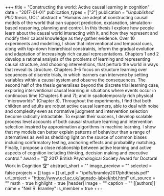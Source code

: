 +++
title = "Constructing the world: Active causal learning in cognition"
date = "2017-01-01"
publication_types = ["3"]
publication = "_Unpublished PhD thesis_, UCL"
abstract = "Humans are adept at constructing causal models of the world that can support prediction, explanation, simulation-based reasoning, planning and control. In this thesis I explore how people learn about the causal world interacting with it, and how they represent and modify their causal knowledge as they gather evidence. Over 10 experiments and modelling, I show that interventional and temporal cues, along with top-down hierarchical constraints, inform the gradual evolution and adaptation of increasingly rich causal representations. Chapters 1 and 2 develop a rational analysis of the problems of learning and representing causal structure, and choosing interventions, that perturb the world in ways that reveal its structure. Chapters 3–5 focus on structure learning over sequences of discrete trials, in which learners can intervene by setting variables within a causal system and observe the consequences. The second half of the thesis generalises beyond the discrete trial learning case, exploring interventional causal learning in situations where events occur in continuous time (Chapters 6 and 7); and in spatiotemporally rich physical ``microworlds'' (Chapter 8). Throughout the experiments, I find that both children and adults are robust active causal learners, able to deal with noise and complexity even as normative judgment and intervention selection become radically intractable. To explain their success, I develop scalable process level accounts of both causal structure learning and intervention selection inspired by approximation algorithms in machine learning. I show that my models can better explain patterns of behaviour than a range of alternatives as well as shedding light on the source of common biases including confirmatory testing, anchoring effects and probability matching. Finally, I propose a close relationship between active learning and active aspects of cognition including thinking, decision making and executive control."
award = "🏆 2017 British Psychological Society Award for Doctoral Work in Cognition 🏆"
abstract_short = ""
image_preview = ""
selected = false
projects = []
tags = []
url_pdf = "/pdfs/bramley2017phdthesis.pdf"
url_project = "https://www.ucl.ac.uk/lagnado-lab/el/nbt.html"
url_source = ""
math = true
highlight = true
[header]
image = ""
caption = ""
[[authors]]
	name = "Neil R. Bramley"
	is_member = true
+++
